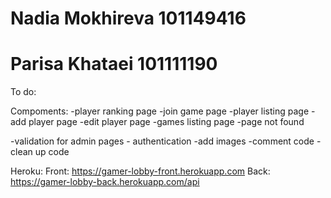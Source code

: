 # Nadia Mokhireva 101149416
# Parisa Khataei 101111190

To do:

Compoments:
-player ranking page
-join game page
-player listing page 
-add player page
-edit player page
-games listing page
-page not found

-validation for admin pages - authentication
-add images
-comment code
-clean up code


Heroku:
Front: https://gamer-lobby-front.herokuapp.com
Back: https://gamer-lobby-back.herokuapp.com/api 